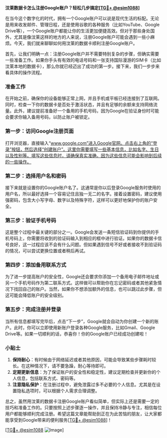 **汶莱数据卡怎么注册Google账户？轻松几步搞定[[TG💪+ @esim1088](https://t.me/s/esim1088)]**

在当今这个数字化的时代，拥有一个Google账户可以说是现代生活的标配。无论是用来收发邮件、管理日程，还是使用谷歌的各种服务（比如YouTube、Google Drive等），一个Google账户都能让你的生活更加便捷高效。但对于那些身处国外，尤其是像汶莱这样的地方的人来说，注册Google账户可能会遇到一些小麻烦。今天，我们就来聊聊如何用汶莱的数据卡顺利注册Google账户。

首先，让我们明确一点：注册Google账户并不需要特别复杂的步骤，但确实需要一些准备工作。如果你手头有有效的电话号码和一张支持国际漫游的SIM卡（比如汶莱本地的数据卡），那么你就已经迈出了成功的第一步。接下来，我们一步步来看具体的操作流程。

### 准备工作

在开始之前，确保你的设备能够正常上网，并且手机或平板已经连接到了互联网。同时，检查一下你的数据卡是否处于激活状态，并且有足够的余额来支持网络流量。此外，建议提前准备好一个备用的手机号码，因为Google在验证身份时可能会要求你输入备用号码，以防止账户被锁定。

### 第一步：访问Google注册页面

打开浏览器，直接输入“www.google.com”进入Google官网。点击右上角的“登录”按钮，然后选择“创建账户”。这里你需要填写一些基本信息，比如名字、生日以及性别等。填写这些信息时，请确保真实准确，因为这些信息可能会影响到后续的一些操作。

### 第二步：选择用户名和密码

接下来就是设置你的Google账户名了。这通常是你以后登录Google服务时使用的用户名，所以最好选择一个容易记住且独一无二的名字。接着设置密码，建议使用强密码，包含大小写字母、数字以及特殊字符，这样可以更好地保护你的账户安全。

### 第三步：验证手机号码

这是整个过程中最关键的部分之一。Google会发送一条短信验证码到你提供的手机号码上，你需要将收到的验证码输入到相应的框中进行验证。如果你的数据卡信号良好，这一过程应该不会有什么问题。但如果遇到信号不好或者接收不到验证码的情况，可以尝试更换位置或者稍后再试。

### 第四步：添加备用联系方式

为了进一步提高账户的安全性，Google还会要求你添加一个备用电子邮件地址或另一个手机号码作为第二联系方式。这样做可以帮助你在忘记密码或者其他紧急情况下找回自己的账户。当然，如果你不想添加额外的信息，也可以跳过此步骤，但这可能会降低账户的安全级别。

### 第五步：完成注册并登录

当所有信息都填写完毕后，点击“下一步”，Google就会自动为你创建一个新的账户。此时，你可以立即使用新账户登录各种Google服务，比如Gmail、Google Drive等。如果一切顺利的话，恭喜你！你的Google账户已经成功创建啦！

### 小贴士

1. **保持耐心**：有时候由于网络延迟或者其他原因，可能会导致某些步骤耗时较长。在这种情况下，请不要急躁，耐心等待即可。
2. **定期更新信息**：为了保证账户的安全性和稳定性，建议定期检查并更新你的个人信息，包括联系方式、密码等。
3. **注意隐私保护**：在注册过程中，避免泄露过多不必要的个人信息。尤其是在设置隐私选项时，可以根据个人需求合理调整。

总之，虽然用汶莱的数据卡注册Google账户看似简单，但实际上还是需要一定的技巧和准备工作的。只要按照上述步骤逐一操作，并且保持冷静与专注，相信每位用户都能够顺利完成注册。希望这篇文章能帮助到正在为此苦恼的朋友，让大家都能享受到Google带来的便利服务[[TG💪+ @esim1088](https://t.me/s/esim1088)]！

[[TG💪+ @esim1088](https://t.me/s/esim1088) ![Image](https://i.postimg.cc/4NQfJmqS/Snipaste-2025-05-13-00-14-12.png)]